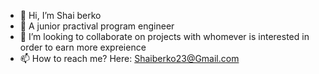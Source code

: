 - 👋 Hi, I’m Shai berko
- 🌱 A junior practival program engineer
- 🤝 I’m looking to collaborate on projects with whomever is interested in order to earn more expreience
- 📫 How to reach me? Here: Shaiberko23@Gmail.com

